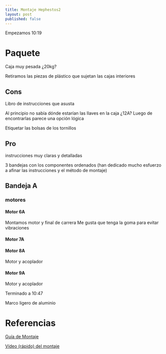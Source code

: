 ```yaml
---
title: Montaje Hephestos2
layout: post
published: false
---
```


Empezamos 10:19
# Paquete

Caja muy pesada ¿20kg?

Retiramos las piezas de plástico que sujetan las cajas interiores



## Cons
Libro de instrucciones que asusta

Al principio no sabía dónde estarían las  llaves en la caja ¿12A? Luego de encontrarlas parece una opción lógica

Etiquetar las bolsas de los tornillos

## Pro

instrucciones muy claras y detalladas

3 bandejas con los componentes ordenados (han dedicado mucho esfuerzo a afinar las instrucciones y el método de montaje)


## Bandeja A

### motores


#### Motor 6A

Montamos motor y final de carrera
Me gusta que tenga la goma para evitar vibraciones


#### Motor 7A

#### Motor 8A

Motor y acoplador

#### Motor 9A

Motor y acoplador

Terminado a 10:47

Marco ligero de aluminio

# Referencias

[Guía de Montaje](http://it-bqcom15-media.s3.amazonaws.com/prod/resources/manual/QSG_Hephestos-2_web-1447324725.pdf)

[Vídeo (rápido) del montaje](https://www.youtube.com/watch?v=IDljgk-Uh1k)
